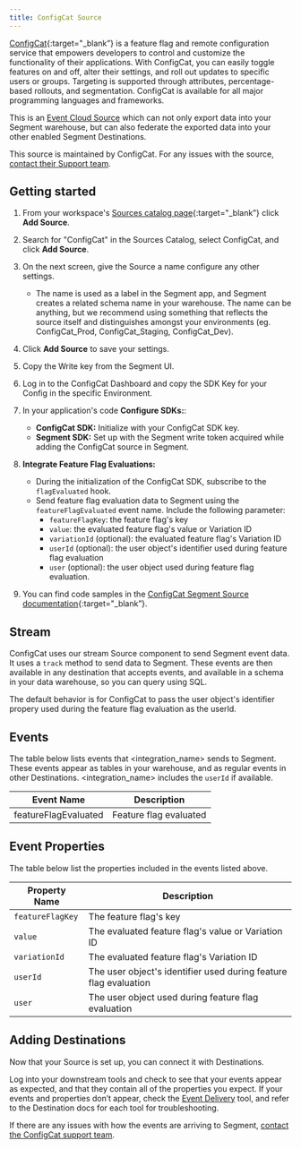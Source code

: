 ```yaml
---
title: ConfigCat Source
---
```


[ConfigCat](https://configcat.com/?utm_source=segmentio&utm_medium=docs&utm_campaign=partners){:target="_blank”} is a feature flag and remote configuration service that empowers developers to control and customize the functionality of their applications. With ConfigCat, you can easily toggle features on and off, alter their settings, and roll out updates to specific users or groups. Targeting is supported through attributes, percentage-based rollouts, and segmentation. ConfigCat is available for all major programming languages and frameworks.

This is an [Event Cloud Source](/docs/sources/#event-cloud-sources) which can not only export data into your Segment warehouse, but can also federate the exported data into your other enabled Segment Destinations.

This source is maintained by ConfigCat. For any issues with the source, [contact their Support team](mailto:support@configcat.com).

## Getting started

1. From your workspace's [Sources catalog page](https://app.segment.com/goto-my-workspace/sources/catalog){:target="_blank”} click **Add Source**.
2. Search for "ConfigCat" in the Sources Catalog, select ConfigCat, and click **Add Source**.
3. On the next screen, give the Source a name configure any other settings.

   - The name is used as a label in the Segment app, and Segment creates a related schema name in your warehouse. The name can be anything, but we recommend using something that reflects the source itself and distinguishes amongst your environments (eg. ConfigCat_Prod, ConfigCat_Staging, ConfigCat_Dev).

4. Click **Add Source** to save your settings.
5. Copy the Write key from the Segment UI.
6. Log in to the ConfigCat Dashboard and copy the SDK Key for your Config in the specific Environment.
7. In your application's code **Configure SDKs:**:
    - **ConfigCat SDK:** Initialize with your ConfigCat SDK key.
    - **Segment SDK:** Set up with the Segment write token acquired while adding the ConfigCat source in Segment.
8. **Integrate Feature Flag Evaluations:**
    - During the initialization of the ConfigCat SDK, subscribe to the `flagEvaluated` hook.
    - Send feature flag evaluation data to Segment using the `featureFlagEvaluated` event name. Include the following parameter:
        - `featureFlagKey`: the feature flag's key
        - `value`: the evaluated feature flag's value or Variation ID
        - `variationId` (optional): the evaluated feature flag's Variation ID
        - `userId` (optional): the user object's identifier used during feature flag evaluation
        - `user` (optional): the user object used during feature flag evaluation.
9. You can find code samples in the [ConfigCat Segment Source documentation](https://configcat.com/docs/integrations/segment?utm_source=segmentio&utm_medium=docs&utm_campaign=partners){:target="_blank”}.

## Stream

ConfigCat uses our stream Source component to send Segment event data. It uses a `track` method to send data to Segment. These events are then available in any destination that accepts events, and available in a schema in your data warehouse, so you can query using SQL.

The default behavior is for ConfigCat to pass the user object's identifier propery used during the feature flag evaluation as the userId. 

## Events

The table below lists events that <integration_name> sends to Segment. These events appear as tables in your warehouse, and as regular events in other Destinations. <integration_name> includes the `userId` if available.

| Event Name           | Description            |
| ------------------   | ---------------------- |
| featureFlagEvaluated | Feature flag evaluated |

## Event Properties

The table below list the properties included in the events listed above.

| Property Name    | Description                                                      |
| ---------------- | ---------------------------------------------------------------- |
| `featureFlagKey` | The feature flag's key                                           |
| `value`          | The evaluated feature flag's value or Variation ID               |
| `variationId`    | The evaluated feature flag's Variation ID                        |
| `userId`         | The user object's identifier used during feature flag evaluation |
| `user`           | The user object used during feature flag evaluation              |
 

## Adding Destinations

Now that your Source is set up, you can connect it with Destinations.

Log into your downstream tools and check to see that your events appear as expected, and that they contain all of the properties you expect. If your events and properties don’t appear, check the [Event Delivery](/docs/connections/event-delivery/) tool, and refer to the Destination docs for each tool for troubleshooting.

If there are any issues with how the events are arriving to Segment, [contact the ConfigCat support team](mailto:support@configcat.com).
